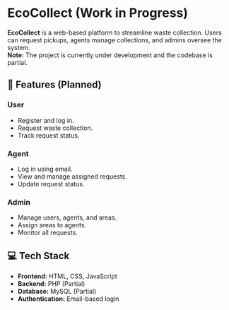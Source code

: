 # EcoCollect (Work in Progress)

**EcoCollect** is a web-based platform to streamline waste collection. Users can request pickups, agents manage collections, and admins oversee the system.  
**Note:** The project is currently under development and the codebase is partial.

## 🌱 Features (Planned)
### User
- Register and log in.
- Request waste collection.
- Track request status.

### Agent
- Log in using email.
- View and manage assigned requests.
- Update request status.

### Admin
- Manage users, agents, and areas.
- Assign areas to agents.
- Monitor all requests.

## 💻 Tech Stack
- **Frontend:** HTML, CSS, JavaScript
- **Backend:** PHP (Partial)
- **Database:** MySQL (Partial)
- **Authentication:** Email-based login

